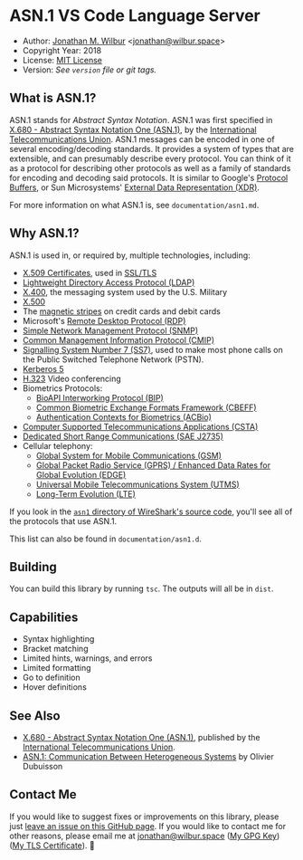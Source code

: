 # ASN.1 VS Code Language Server

* Author: [Jonathan M. Wilbur](https://jonathan.wilbur.space) <[jonathan@wilbur.space](mailto:jonathan@wilbur.space)>
* Copyright Year: 2018
* License: [MIT License](https://mit-license.org/)
* Version: _See `version` file or git tags._

## What is ASN.1?

ASN.1 stands for *Abstract Syntax Notation*. ASN.1 was first specified in
[X.680 - Abstract Syntax Notation One (ASN.1)](https://www.itu.int/rec/T-REC-X.680/en),
by the [International Telecommunications Union](https://www.itu.int/en/pages/default.aspx).
ASN.1 messages can be encoded in one of several encoding/decoding standards.
It provides a system of types that are extensible, and can presumably describe
every protocol. You can think of it as a protocol for describing other protocols
as well as a family of standards for encoding and decoding said protocols.
It is similar to Google's [Protocol Buffers](https://developers.google.com/protocol-buffers/),
or Sun Microsystems' [External Data Representation (XDR)](https://tools.ietf.org/html/rfc1014).

For more information on what ASN.1 is, see `documentation/asn1.md`.

## Why ASN.1?

ASN.1 is used in, or required by, multiple technologies, including:

* [X.509 Certificates](https://www.itu.int/rec/T-REC-X.509-201610-I/en), used in [SSL/TLS](https://tools.ietf.org/html/rfc5246)
* [Lightweight Directory Access Protocol (LDAP)](https://www.ietf.org/rfc/rfc4511.txt)
* [X.400](https://www.itu.int/rec/T-REC-X.400/en), the messaging system used by the U.S. Military
* [X.500](https://www.itu.int/rec/T-REC-X.500-201610-I/en)
* The [magnetic stripes](https://www.iso.org/standard/43317.html) on credit cards and debit cards
* Microsoft's [Remote Desktop Protocol (RDP)](https://msdn.microsoft.com/en-us/library/mt242409.aspx)
* [Simple Network Management Protocol (SNMP)](https://www.ietf.org/rfc/rfc1157.txt)
* [Common Management Information Protocol (CMIP)](https://www.itu.int/rec/T-REC-X.711/en)
* [Signalling System Number 7 (SS7)](https://www.itu.int/rec/T-REC-Q.700-199303-I/en),
  used to make most phone calls on the Public Switched Telephone Network (PSTN).
* [Kerberos 5](https://tools.ietf.org/html/rfc4120)
* [H.323](https://www.itu.int/rec/T-REC-H.323-200912-I/en) Video conferencing
* Biometrics Protocols:
  * [BioAPI Interworking Protocol (BIP)](https://www.iso.org/standard/43611.html)
  * [Common Biometric Exchange Formats Framework (CBEFF)](http://nvlpubs.nist.gov/nistpubs/Legacy/IR/nistir6529-a.pdf)
  * [Authentication Contexts for Biometrics (ACBio)](https://www.iso.org/standard/41531.html)
* [Computer Supported Telecommunications Applications (CSTA)](https://www.ecma-international.org/activities/Communications/TG11/cstaIII.htm)
* [Dedicated Short Range Communications (SAE J2735)](http://standards.sae.org/j2735_200911/)
* Cellular telephony:
  * [Global System for Mobile Communications (GSM)](http://www.ttfn.net/techno/smartcards/gsm11-11.pdf)
  * [Global Packet Radio Service (GPRS) / Enhanced Data Rates for Global Evolution (EDGE)](http://www.3gpp.org/technologies/keywords-acronyms/102-gprs-edge)
  * [Universal Mobile Telecommunications System (UTMS)](http://www.3gpp.org/DynaReport/25-series.htm)
  * [Long-Term Evolution (LTE)](http://www.3gpp.org/technologies/keywords-acronyms/98-lte)

If you look in the
[`asn1` directory of WireShark's source code](https://github.com/wireshark/wireshark/tree/master/epan/dissectors/asn1),
you'll see all of the protocols that use ASN.1.

This list can also be found in `documentation/asn1.d`.

## Building

You can build this library by running `tsc`. The outputs will all be in `dist`.

## Capabilities

- Syntax highlighting
- Bracket matching
- Limited hints, warnings, and errors
- Limited formatting
- Go to definition
- Hover definitions

## See Also

* [X.680 - Abstract Syntax Notation One (ASN.1)](https://www.itu.int/rec/T-REC-X.680/en), published by the
[International Telecommunications Union](https://www.itu.int/en/pages/default.aspx).
* [ASN.1: Communication Between Heterogeneous Systems](https://www.oss.com/asn1/resources/books-whitepapers-pubs/dubuisson-asn1-book.PDF) by Olivier Dubuisson

## Contact Me

If you would like to suggest fixes or improvements on this library, please just
[leave an issue on this GitHub page](https://github.com/JonathanWilbur/asn1-ts/issues). If you would like to contact me for other reasons,
please email me at [jonathan@wilbur.space](mailto:jonathan@wilbur.space)
([My GPG Key](https://jonathan.wilbur.space/downloads/jonathan@wilbur.space.gpg.pub))
([My TLS Certificate](https://jonathan.wilbur.space/downloads/jonathan@wilbur.space.chain.pem)). :boar: